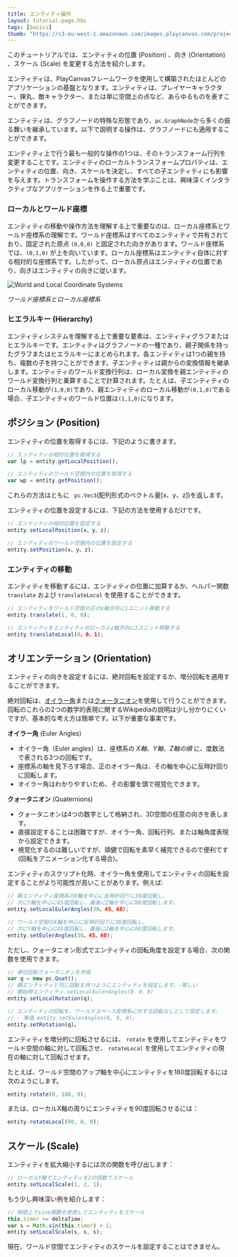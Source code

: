 ```yaml
---
title: エンティティ操作
layout: tutorial-page.hbs
tags: [basics]
thumb: "https://s3-eu-west-1.amazonaws.com/images.playcanvas.com/projects/12/186/KM6GIE-image-75.jpg"
---
```


このチュートリアルでは、エンティティの位置 (Position) 、向き (Orientation) 、スケール (Scale) を変更する方法を紹介します。

エンティティは、PlayCanvasフレームワークを使用して構築されたほとんどのアプリケーションの基盤となります。エンティティは、プレイヤーキャラクター、弾丸、敵キャラクター、または単に空間上の点など、あらゆるものを表すことができます。

エンティティは、グラフノードの特殊な形態であり、`pc.GraphNode`から多くの振る舞いを継承しています。以下で説明する操作は、グラフノードにも適用することができます。

エンティティ上で行う最も一般的な操作の1つは、そのトランスフォーム行列を変更することです。エンティティのローカルトランスフォームプロパティは、エンティティの位置、向き、スケールを決定し、すべての子エンティティにも影響を与えます。トランスフォームを操作する方法を学ぶことは、興味深くインタラクティブなアプリケーションを作る上で重要です。

### ローカルとワールド座標

エンティティの移動や操作方法を理解する上で重要なのは、ローカル座標系とワールド座標系の理解です。ワールド座標系はすべてのエンティティで共有されており、固定された原点 `(0,0,0)` と固定された向きがあります。ワールド座標系では、`(0,1,0)` が上を向いています。ローカル座標系はエンティティ自体に対する相対的な座標系です。したがって、ローカル原点はエンティティの位置であり、向きはエンティティの向きに従います。

![World and Local Coordinate Systems](/images/tutorials/world-and-local.png)

*ワールド座標系とローカル座標系*

### ヒエラルキー (Hierarchy)

エンティティシステムを理解する上で重要な要素は、エンティティグラフまたはヒエラルキーです。エンティティはグラフノードの一種であり、親子関係を持ったグラフまたはヒエラルキーにまとめられます。各エンティティは1つの親を持ち、複数の子を持つことができます。子エンティティは親からの変換情報を継承します。エンティティのワールド変換行列は、ローカル変換を親エンティティのワールド変換行列と乗算することで計算されます。たとえば、子エンティティのローカル移動が`(1,0,0)`であり、親エンティティのローカル移動が`(0,1,0)`である場合、子エンティティのワールド位置は`(1,1,0)`になります。

## ポジション (Position)

エンティティの位置を取得するには、下記のように書きます。

```javascript
// エンティティの相対位置を取得する
var lp = entity.getLocalPosition();

// エンティティのワールド空間内の位置を取得する
var wp = entity.getPosition();
```

これらの方法はともに ` pc.Vec3`(配列形式のベクトル量[x、y、z])を返します。

エンティティの位置を設定するには、下記の方法を使用するだけです。

```javascript
// エンティティの相対位置を設定する
entity.setLocalPosition(x、y、z);

// エンティティのワールド空間内の位置を設定する
entity.setPosition(x、y、z);
```

### エンティティの移動

エンティティを移動するには、エンティティの位置に加算するか、ヘルパー関数 `translate` および `translateLocal` を使用することができます。

```javascript
// エンティティをワールド空間の正のx軸方向に1ユニット移動する
entity.translate(1, 0, 0);

// エンティティをエンティティのローカルz軸方向に1ユニット移動する
entity.translateLocal(0、0、1);
```

## オリエンテーション (Orientation)

エンティティの向きを設定するには、絶対回転を設定するか、増分回転を適用することができます。

絶対回転は、[オイラー角][1]または[クォータニオン][2]を使用して行うことができます。回転のこれらの2つの数学的表現に関するWikipediaの説明は少し分かりにくいですが、基本的な考え方は簡単です。以下が重要な事実です。

**オイラー角** (Euler Angles)

* オイラー角（Euler angles）は、座標系の *X軸、Y軸、Z軸の順* に、度数法で表される3つの回転です。
* 座標系の軸を見下ろす場合、正のオイラー角は、その軸を中心に反時計回りに回転します。
* オイラー角はわかりやすいため、その影響を頭で視覚化できます。

**クォータニオン** (Quaternions)

* クォータニオンは4つの数字として格納され、3D空間の任意の向きを表します。
* 直接設定することは困難ですが、オイラー角、回転行列、または軸角度表現から設定できます。
* 視覚化するのは難しいですが、頑健で回転を素早く補完できるので便利です(回転をアニメーション化する場合)。

エンティティのスクリプト化時、オイラー角を使用してエンティティの回転を設定することがより可能性が高いことがあります。例えば:

```javascript
// 親エンティティ座標系のX軸を中心に反時計回りに30度回転し、
// 次にY軸を中心に45度回転し、最後にZ軸を中心に60度回転します。
entity.setLocalEulerAngles(30、45、60);

// ワールド空間のX軸を中心に反時計回りに30度回転し、
// 次にY軸を中心に45度回転し、最後にZ軸を中心に60度回転します。
entity.setEulerAngles(30、45、60);
```

ただし、クォータニオン形式でエンティティの回転角度を設定する場合、次の関数を使用できます。

```javascript
// 単位回転クォータニオンを作成
var q = new pc.Quat();
// 親エンティティと同じ回転を持つようにエンティティを設定します。-等しい
// 開始時エンティティ.setLocalEulerAngles(0、0、0)
entity.setLocalRotation(q);

// エンティティの回転を、ワールドスペース座標系に対する回転なしとして設定します。
// - 等価 entity.setEulerAngles(0, 0, 0)。
entity.setRotation(q)。
```

エンティティを増分的に回転させるには、 `rotate` を使用してエンティティをワールド空間の軸に対して回転させ、 `rotateLocal` を使用してエンティティの現在の軸に対して回転させます。

たとえば、ワールド空間のアップ軸を中心にエンティティを180度回転するには次のようにします。

```javascript
entity.rotate(0, 180, 0);
```

または、ローカルX軸の周りにエンティティを90度回転させるには：

```javascript
entity.rotateLocal(90, 0, 0);
```

## スケール (Scale)

エンティティを拡大縮小するには次の関数を呼び出します：

```javascript
// ローカルY軸でエンティティを2の倍数でスケール
entity.setLocalScale(1, 2, 1);
```

もう少し興味深い例を紹介します：

```javascript
// 時間上でsine関数を使用してエンティティをスケール
this.timer += deltaTime;
var s = Math.sin(this.timer) + 1;
entity.setLocalScale(s, s, s);
```

現在、ワールド空間でエンティティのスケールを設定することはできません。

[1]: https://en.wikipedia.org/wiki/Euler_angles
[2]: https://en.wikipedia.org/wiki/Quaternion
